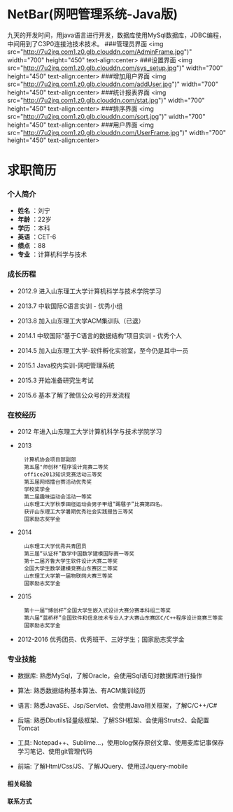 # NetBar(网吧管理系统-Java版)
九天的开发时间，用java语言进行开发，数据库使用MySql数据库，JDBC编程，中间用到了C3P0连接池技术技术。
###管理员界面
<img src="http://7u2jrq.com1.z0.glb.clouddn.com/AdminFrame.jpg")" width="700" height="450" text-align:center> 
###设置界面
<img src="http://7u2jrq.com1.z0.glb.clouddn.com/sys_setup.jpg")" width="700" height="450" text-align:center> 
###增加用户界面
<img src="http://7u2jrq.com1.z0.glb.clouddn.com/addUser.jpg")" width="700" height="450" text-align:center> 
###统计报表界面
<img src="http://7u2jrq.com1.z0.glb.clouddn.com/stat.jpg")" width="700" height="450" text-align:center> 
###排序界面
<img src="http://7u2jrq.com1.z0.glb.clouddn.com/sort.jpg")" width="700" height="450" text-align:center> 
###用户界面
<img src="http://7u2jrq.com1.z0.glb.clouddn.com/UserFrame.jpg")" width="700" height="450" text-align:center> 


# 求职简历

### 个人简介
- **姓名** ：刘宁
- **年龄** ：22岁
- **学历** ：本科
- **英语** ：CET-6
- **绩点** ：88
- **专业** ：计算机科学与技术

### 成长历程

- 2012.9 进入山东理工大学计算机科学与技术学院学习

- 2013.7 中软国际C语言实训 - 优秀小组

- 2013.8 加入山东理工大学ACM集训队（已退）

- 2014.1 中软国际“基于C语言的数据结构”项目实训 - 优秀个人

- 2014.5 加入山东理工大学-软件孵化实验室，至今仍是其中一员

- 2015.1 Java校内实训-网吧管理系统

- 2015.3 开始准备研究生考试

- 2015.6 基本了解了微信公众号的开发流程

### 在校经历
- 2012 年进入山东理工大学计算机科学与技术学院学习

- 2013  

        计算机协会项目部副部
        第五届"师创杯"程序设计竞赛二等奖
        office2013知识竞赛活动三等奖
        第五届网络擂台赛活动优秀奖
        学校奖学金
        第二届趣味运动会活动一等奖
        山东理工大学秋季田径运动会男子甲组“踢毽子”比赛第四名。
        获评山东理工大学暑期优秀社会实践报告三等奖
        国家励志奖学金
        
- 2014

        山东理工大学优秀共青团员
        第三届“认证杯”数学中国数学建模国际赛一等奖
        第十二届齐鲁大学生软件设计大赛二等奖
        全国大学生数学建模竞赛山东赛区二等奖
        山东理工大学第一届物联网大赛三等奖
        国家励志奖学金
        
- 2015

        第十一届“博创杯”全国大学生嵌入式设计大赛分赛本科组二等奖
        第六届“蓝桥杯”全国软件和信息技术专业人才大赛山东赛区C/C++程序设计竞赛三等奖
        国家励志奖学金

- 2012-2016 优秀团员、优秀班干、三好学生；国家励志奖学金

### 专业技能

- 数据库: 熟悉MySql，了解Oracle，会使用Sql语句对数据库进行操作

- 算法: 熟悉数据结构基本算法、有ACM集训经历

- 语言: 熟悉JavaSE、Jsp/Servlet、会使用Java相关框架，了解C/C++/C#

- 后端: 熟悉Dbutils轻量级框架、了解SSH框架、会使用Struts2、会配置Tomcat

- 工具: Notepad++、Sublime...，使用blog保存原创文章、使用麦库记事保存学习笔记、使用git管理代码

- 前端: 了解Html/Css/JS、了解JQuery、使用过Jquery-mobile

#### 相关经验

#### 联系方式
